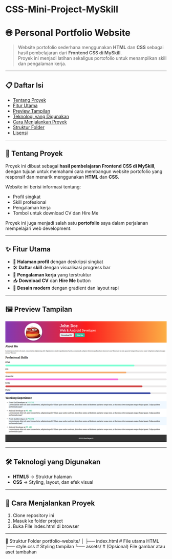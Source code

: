 # CSS-Mini-Project-MySkill
# 🌐 Personal Portfolio Website

> Website portofolio sederhana menggunakan **HTML** dan **CSS** sebagai hasil pembelajaran dari **Frontend CSS di MySkill**.  
> Proyek ini menjadi latihan sekaligus portofolio untuk menampilkan skill dan pengalaman kerja.

---

## 📋 Daftar Isi
- [Tentang Proyek](#-tentang-proyek)
- [Fitur Utama](#-fitur-utama)
- [Preview Tampilan](#-preview-tampilan)
- [Teknologi yang Digunakan](#-teknologi-yang-digunakan)
- [Cara Menjalankan Proyek](#-cara-menjalankan-proyek)
- [Struktur Folder](#-struktur-folder)
- [Lisensi](#-lisensi)

---

## 📖 Tentang Proyek
Proyek ini dibuat sebagai **hasil pembelajaran Frontend CSS di MySkill**, dengan tujuan untuk memahami cara membangun website portofolio yang responsif dan menarik menggunakan **HTML** dan **CSS**.  

Website ini berisi informasi tentang:  
- Profil singkat  
- Skill profesional  
- Pengalaman kerja  
- Tombol untuk download CV dan Hire Me  

Proyek ini juga menjadi salah satu **portofolio** saya dalam perjalanan mempelajari web development.  

---

## ✨ Fitur Utama
- 📄 **Halaman profil** dengan deskripsi singkat  
- 🛠 **Daftar skill** dengan visualisasi progress bar  
- 💼 **Pengalaman kerja** yang terstruktur  
- 📥 **Download CV** dan **Hire Me** button  
- 🎨 **Desain modern** dengan gradient dan layout rapi  

---

## 🖼 Preview Tampilan  

![Preview Portfolio](https://github.com/BotSlayer21/CSS-Mini-Project/blob/main/Project-Preview.png)

---

## 🛠 Teknologi yang Digunakan
- **HTML5** → Struktur halaman  
- **CSS** → Styling, layout, dan efek visual

---

## 🚀 Cara Menjalankan Proyek
1. Clone repository ini
2. Masuk ke folder project
3. Buka FIle index.html di browser

---

📂 Struktur Folder
portfolio-website/
│
├── index.html        # File utama HTML
├── style.css         # Styling tampilan
└── assets/           # (Opsional) File gambar atau aset tambahan
